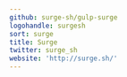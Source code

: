 ```yaml
---
github: surge-sh/gulp-surge
logohandle: surgesh
sort: surge
title: Surge
twitter: surge_sh
website: 'http://surge.sh/'
---
```

